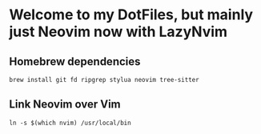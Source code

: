 # Welcome to my DotFiles, but mainly just Neovim now with LazyNvim

## Homebrew dependencies

`brew install git fd ripgrep stylua neovim tree-sitter`

## Link Neovim over Vim

`ln -s $(which nvim) /usr/local/bin`
